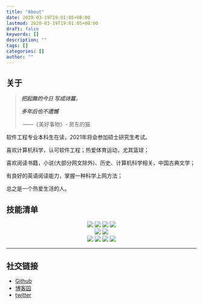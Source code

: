 ```yaml
---
title: "About"
date: 2020-03-19T19:01:05+08:00
lastmod: 2020-03-19T19:01:05+08:00
draft: false
keywords: []
description: ""
tags: []
categories: []
author: ""
---
```

## 关于

> ***把起舞的今日 写成诗篇，***
>
> ***多年后也不遗憾***
>
> ​								——《美好事物》- 房东的猫

软件工程专业本科生在读，2021年将会参加硕士研究生考试。

喜欢计算机科学，认可软件工程；热爱体育运动，尤其篮球；

喜欢阅读书籍，小说(大部分网文除外)、历史、计算机科学相关，中国古典文学；

有良好的英语阅读能力，掌握一种科学上网方法；

总之是一个热爱生活的人。



## 技能清单
<p align="center">
    <img src="https://img.shields.io/badge/C%23-WPF-blue" />
    <img src="https://img.shields.io/badge/Java-Spring-brightgreen" />
    <img src="https://img.shields.io/badge/Python-Data--analysis--lib-blue" />
    <img src="https://img.shields.io/badge/JavaScript-learning-brightgreen" />
    <br />
    <img src="https://img.shields.io/badge/SQL-MySQL-blue" />
    <img src="https://img.shields.io/badge/SQL-sqlite-blue" />
    <br />
    <img src="https://img.shields.io/badge/Editor-VS--Code-blue" />
    <img src="https://img.shields.io/badge/IDE-VS-blue"  />
    <img src="https://img.shields.io/badge/IDE-IDEA-blue"  />
    <img src="https://img.shields.io/badge/IDE-Qt--Creator-green" />
</p>


---







## 社交链接

- [Github](https://github.com/jaywhen)
- [博客园](https://www.cnblogs.com/Jaywhen-xiang/)
- [twitter](https://twitter.com/jaywhen6)
